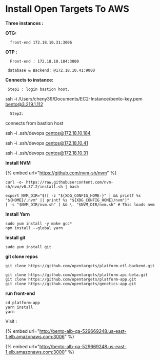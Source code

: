 # Install Open Targets To AWS

**Three instances :**

**OTG:**  

      front-end 172.18.10.31:3006

**OTP :** 

      Front-end : 172.18.10.184:3000

     database & Backend: @172.18.10.41:9000

**Connects to instance:**

     Step1 : login bastion host. 

ssh -i  /Users/cheny39/Documents/EC2-Instance/bento-key.pem bento@3.219.1.112

      Step2:   
connects from  bastion host

ssh -i .ssh/devops centos@172.18.10.184

ssh -i .ssh/devops centos@172.18.10.41

ssh -i .ssh/devops centos@172.18.10.31



**Install NVM**

{% embed url="https://github.com/nvm-sh/nvm" %}



```text
curl -o- https://raw.githubusercontent.com/nvm-sh/nvm/v0.37.2/install.sh | bash
```



```text
export NVM_DIR="$([ -z "${XDG_CONFIG_HOME-}" ] && printf %s "${HOME}/.nvm" || printf %s "${XDG_CONFIG_HOME}/nvm")"
[ -s "$NVM_DIR/nvm.sh" ] && \. "$NVM_DIR/nvm.sh" # This loads nvm
```





**Install Yarn**

```text
sudo yum install -y make gcc*
npm install --global yarn
```

**Install git**

```text
sudo yum install git
```



**git clone repos**

```text
git clone https://github.com/opentargets/platform-etl-backend.git
```

```text
git clone https://github.com/opentargets/platform-api-beta.git
git clone https://github.com/opentargets/platform-app.git
git clone https://github.com/opentargets/genetics-app.git
```

**run front-end**

```text
cd platform-app
yarn install
yarn
```



Visit :

{% embed url="http://bento-alb-qa-529669248.us-east-1.elb.amazonaws.com:3006" %}

{% embed url="http://bento-alb-qa-529669248.us-east-1.elb.amazonaws.com:3000" %}



